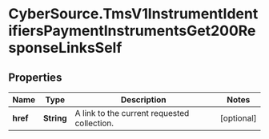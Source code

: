# CyberSource.TmsV1InstrumentIdentifiersPaymentInstrumentsGet200ResponseLinksSelf

## Properties
Name | Type | Description | Notes
------------ | ------------- | ------------- | -------------
**href** | **String** | A link to the current requested collection. | [optional] 


